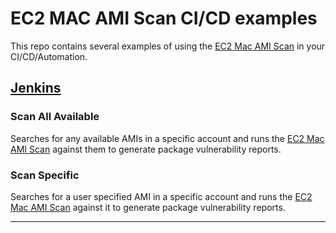 # EC2 MAC AMI Scan CI/CD examples

This repo contains several examples of using the [EC2 Mac AMI Scan](https://veertu.com/ec2-mac-ami-scan/) in your CI/CD/Automation.

## [Jenkins](./jenkins)

### Scan All Available

Searches for any available AMIs in a specific account and runs the [EC2 Mac AMI Scan](https://veertu.com/ec2-mac-ami-scan/) against them to generate package vulnerability reports.

### Scan Specific

Searches for a user specified AMI in a specific account and runs the [EC2 Mac AMI Scan](https://veertu.com/ec2-mac-ami-scan/) against it to generate package vulnerability reports.

---

